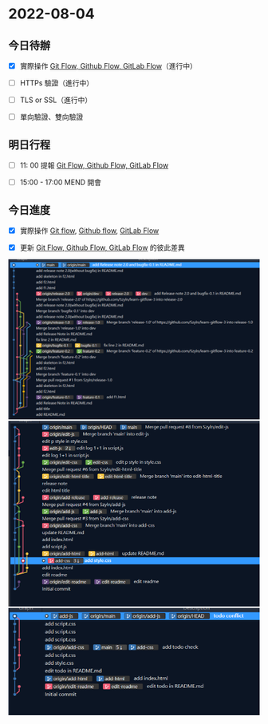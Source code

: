 #  2022-08-04
## 今日待辦
- [x] 實際操作 [Git Flow, Github Flow, GitLab Flow](Git%20Flow,%20Github%20Flow,%20GitLab%20Flow.md)（進行中）
- [ ] HTTPs 驗證（進行中）
- [ ] TLS or SSL（進行中）
- [ ] 單向驗證、雙向驗證


## 明日行程
- [ ] 11: 00 提報 [Git Flow, Github Flow, GitLab Flow](Git%20Flow,%20Github%20Flow,%20GitLab%20Flow.md)
- [ ] 15:00 - 17:00 MEND 開會


## 今日進度
- [x] 實際操作 [Git flow](Git%20flow.md), [Github flow](Github%20flow.md), [GitLab Flow](GitLab%20Flow.md)
- [x] 更新 [Git Flow, Github Flow, GitLab Flow](Git%20Flow,%20Github%20Flow,%20GitLab%20Flow.md) 的彼此差異


![](其他/附件/Pasted%20image%2020220804173133.png)
![](其他/附件/Pasted%20image%2020220804173502.png)
![](其他/附件/Pasted%20image%2020220804173524.png)